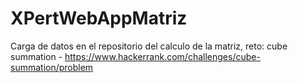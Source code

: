 # XPertWebAppMatriz
Carga de datos en el repositorio del calculo de la matriz, reto:  cube summation - https://www.hackerrank.com/challenges/cube-summation/problem
